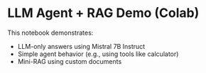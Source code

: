 # LLM Agent + RAG Demo (Colab)

This notebook demonstrates:

- LLM-only answers using Mistral 7B Instruct
- Simple agent behavior (e.g., using tools like calculator)
- Mini-RAG using custom documents


